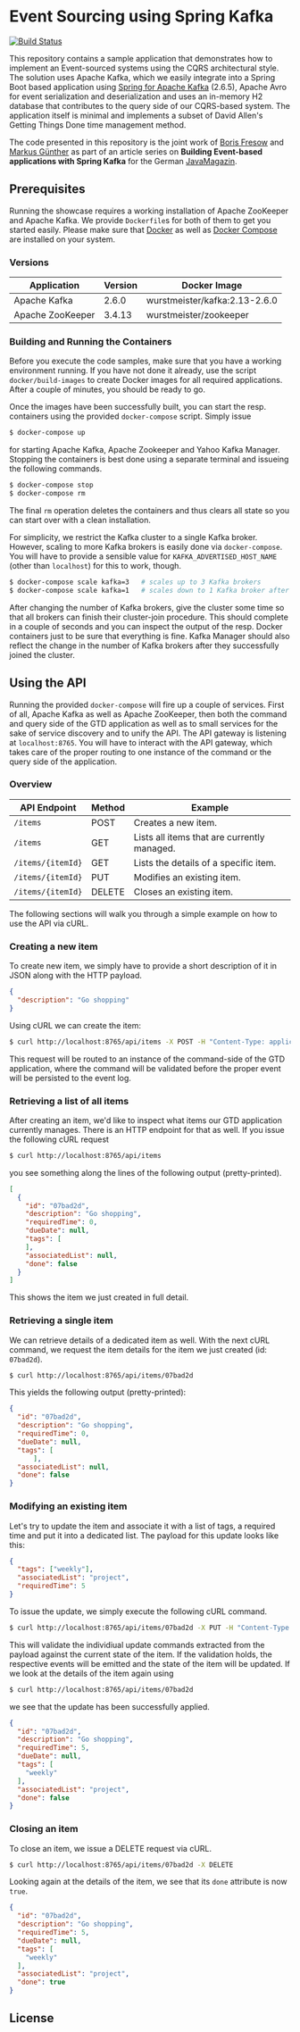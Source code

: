 # Event Sourcing using Spring Kafka

[![Build Status](https://travis-ci.org/mguenther/spring-kafka-event-sourcing-sampler.svg?branch=master)](https://travis-ci.org/mguenther/spring-kafka-event-sourcing-sampler.svg)

This repository contains a sample application that demonstrates how to implement an Event-sourced systems using the CQRS architectural style. The solution uses Apache Kafka, which we easily integrate into a Spring Boot based application using [Spring for Apache Kafka](https://spring.io/projects/spring-kafka) (2.6.5), Apache Avro for event serialization and deserialization and uses an in-memory H2 database that contributes to the query side of our CQRS-based system. The application itself is minimal and implements a subset of David Allen's Getting Things Done time management method.

The code presented in this repository is the joint work of [Boris Fresow](mailto://bfresow@gmail.com) and [Markus Günther](mailto://markus.guenther@gmail.com) as part of an article series on **Building Event-based applications with Spring Kafka** for the German [JavaMagazin](https://jaxenter.de/magazine/java-magazin).

## Prerequisites

Running the showcase requires a working installation of Apache ZooKeeper and Apache Kafka. We provide `Dockerfile`s for both of them to get you started easily. Please make sure that [Docker](https://docs.docker.com/engine/installation/) as well as [Docker Compose](https://docs.docker.com/compose/install/) are installed on your system.

### Versions

| Application         | Version   | Docker Image            |
| ------------------- | --------- | ----------------------- |
| Apache Kafka        | 2.6.0  | wurstmeister/kafka:2.13-2.6.0     |
| Apache ZooKeeper    | 3.4.13   | wurstmeister/zookeeper |

### Building and Running the Containers

Before you execute the code samples, make sure that you have a working environment running. If you have not done it already, use the script ```docker/build-images``` to create Docker images for all required applications. After a couple of minutes, you should be ready to go.

Once the images have been successfully built, you can start the resp. containers using the provided ```docker-compose``` script. Simply issue

```bash
$ docker-compose up
```

for starting Apache Kafka, Apache Zookeeper and Yahoo Kafka Manager. Stopping the containers is best done using a separate terminal and issueing the following commands.

```bash
$ docker-compose stop
$ docker-compose rm
```

The final ```rm``` operation deletes the containers and thus clears all state so you can start over with a clean installation.

For simplicity, we restrict the Kafka cluster to a single Kafka broker. However, scaling to more Kafka brokers is easily done via `docker-compose`. You will have to provide a sensible value for `KAFKA_ADVERTISED_HOST_NAME` (other than `localhost`) for this to work, though. 

```bash
$ docker-compose scale kafka=3   # scales up to 3 Kafka brokers
$ docker-compose scale kafka=1   # scales down to 1 Kafka broker after the previous upscale
```

After changing the number of Kafka brokers, give the cluster some time so that all brokers can finish their cluster-join procedure. This should complete in a couple of seconds and you can inspect the output of the resp. Docker containers just to be sure that everything is fine. Kafka Manager should also reflect the change in the number of Kafka brokers after they successfully joined the cluster.

## Using the API

Running the provided `docker-compose` will fire up a couple of services. First of all, Apache Kafka as well as Apache ZooKeeper, then both the command and query side of the GTD application as well as to small services for the sake of service discovery and to unify the API. The API gateway is listening at `localhost:8765`. You will have to interact with the API gateway, which takes care of the proper routing to one instance of the command or the query side of the application.

### Overview

| API Endpoint | Method | Example |
| ------------ | -------------- | ------- |
| `/items` | POST | Creates a new item. |
| `/items` | GET | Lists all items that are currently managed. |
| `/items/{itemId}` | GET | Lists the details of a specific item. |
| `/items/{itemId}` | PUT | Modifies an existing item. |
| `/items/{itemId}` | DELETE | Closes an existing item. |

The following sections will walk you through a simple example on how to use the API via cURL.

### Creating a new item

To create new item, we simply have to provide a short description of it in JSON along with the HTTP payload.

```json
{
  "description": "Go shopping"
}
```

Using cURL we can create the item:

```bash
$ curl http://localhost:8765/api/items -X POST -H "Content-Type: application/json" -d '{"description":"Go shopping"}'
```

This request will be routed to an instance of the command-side of the GTD application, where the command will be validated before the proper event will be persisted to the event log.

### Retrieving a list of all items

After creating an item, we'd like to inspect what items our GTD application currently manages. There is an HTTP endpoint for that as well. If you issue the following cURL request

```bash
$ curl http://localhost:8765/api/items
```

you see something along the lines of the following output (pretty-printed).

```json
[
  {
    "id": "07bad2d",
    "description": "Go shopping",
    "requiredTime": 0,
    "dueDate": null,
    "tags": [      
    ],
    "associatedList": null,
    "done": false
  }
]
```

This shows the item we just created in full detail.

### Retrieving a single item

We can retrieve details of a dedicated item as well. With the next cURL command, we request the item details for the item we just created (id: `07bad2d`).

```bash
$ curl http://localhost:8765/api/items/07bad2d
```

This yields the following output (pretty-printed):

```json
{
  "id": "07bad2d",
  "description": "Go shopping",
  "requiredTime": 0,
  "dueDate": null,
  "tags": [
      ],
  "associatedList": null,
  "done": false
}
```

### Modifying an existing item

Let's try to update the item and associate it with a list of tags, a required time and put it into a dedicated list. The payload for this update looks like this:

```json
{
  "tags": ["weekly"],
  "associatedList": "project",
  "requiredTime": 5
}
```

To issue the update, we simply execute the following cURL command.

```bash
$ curl http://localhost:8765/api/items/07bad2d -X PUT -H "Content-Type:application/json" -d '{"tags": ["weekly"], "associatedList":"project", "requiredTime":5}'
```

This will validate the individiual update commands extracted from the payload against the current state of the item. If the validation holds, the respective events will be emitted and the state of the item will be updated. If we look at the details of the item again using

```bash
$ curl http://localhost:8765/api/items/07bad2d
```

we see that the update has been successfully applied.

```json
{
  "id": "07bad2d",
  "description": "Go shopping",
  "requiredTime": 5,
  "dueDate": null,
  "tags": [
    "weekly"
  ],
  "associatedList": "project",
  "done": false
}
```

### Closing an item

To close an item, we issue a DELETE request via cURL.

```bash
$ curl http://localhost:8765/api/items/07bad2d -X DELETE
```

Looking again at the details of the item, we see that its `done` attribute is now `true`.

```json
{
  "id": "07bad2d",
  "description": "Go shopping",
  "requiredTime": 5,
  "dueDate": null,
  "tags": [
    "weekly"
  ],
  "associatedList": "project",
  "done": true
}
```

## License

